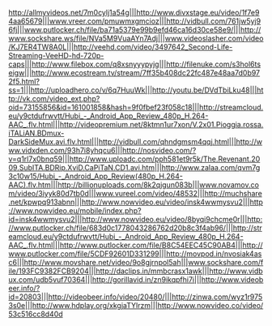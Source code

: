 http://allmyvideos.net/7m0cylj1a54g|||http://www.divxstage.eu/video/1f7e94aa65679|||www.vreer.com/pmuwmxgmcioz|||http://vidbull.com/761jw5yj96fj|||www.putlocker.ch/file/ba71a5379e99b9efd46ca16d30ce58e9/|||http://www.sockshare.ws/file/NVa5M9VuaAYn7Adj|||www.videoslasher.com/video/KJ7ER4TW8A0L|||http://veehd.com/video/3497642_Second-Life-Streaming-VeeHD-hd-720p-caps|||http://www.filebox.com/q8xsnyyypyjg|||http://filenuke.com/s3hol6tseigw|||http://www.ecostream.tv/stream/7ff35b408dc22fc487e48aa7d0b972f5.html?ss=1|||http://uploadhero.co/v/6q7HuuWk|||http://youtu.be/DVdTbiLku48|||http://vk.com/video_ext.php?oid=73155856&id=161001858&hash=9f0fbef23f058c18|||http://streamcloud.eu/y9ctdufrwvtt/Hubi_-_Android_App_Review_480p_H.264-AAC_.flv.html|||http://videopremium.net/8ktmn1ur7xon/V.2x01.Pioggia.rossa.iTALiAN.BDmux-DarkSideMux.avi.flv.html|||http://vidbull.com/qhndgmsm4qqj.html|||http://www.vidxden.com/93h7i8yhqcu6|||http://nosvideo.com/?v=q1rl7x0bnq59|||http://www.uploadc.com/pph581et9r5k/The.Revenant.2009.SubITA.BDRip.XviD.CaPiTaN.CD1.avi.htm|||http://www.zalaa.com/qvm7g3c10w15/Hubi_-_Android_App_Review(480p_H.264-AAC).flv.htm|||http://billionuploads.com/8k2qjgun083b|||www.novamov.com/video/3iyyk80d7tb0d|||www.vureel.com/video/48532|||http://muchshare.net/kpwpq913abnn|||http://www.nowvideo.eu/video/insk4wwmysvu2|||http://www.nowvideo.eu/mobile/index.php?id=insk4wwmysvu2|||http://www.nowvideo.eu/video/8byqi9chcme0r|||http://www.putlocker.ch/file/683d0c1778043286762d20b8c3f4ab96/|||http://streamcloud.eu/y9ctdufrwvtt/Hubi_-_Android_App_Review_480p_H.264-AAC_.flv.html|||http://www.putlocker.com/file/B8C54EEC45C90AB4|||http://www.putlocker.com/file/5CDF92601D331299|||http://movpod.in/nvosiak4asc6|||http://www.movshare.net/video/9o8gjrnpol5ah|||www.sockshare.com/file/193FC9382FCB9204|||http://daclips.in/mmbcrasx1awk|||http://www.vidbux.com/udb5vuf70364|||http://gorillavid.in/zn9ikqpfhi7i|||http://www.videobeer.info/?id=20803|||http://videobeer.info/video/20480/|||http://zinwa.com/wyz1r9753s0e|||http://www.hdplay.org/xkgjaTYlrzm|||http://www.nowvideo.co/video/53c516cc8d40d
